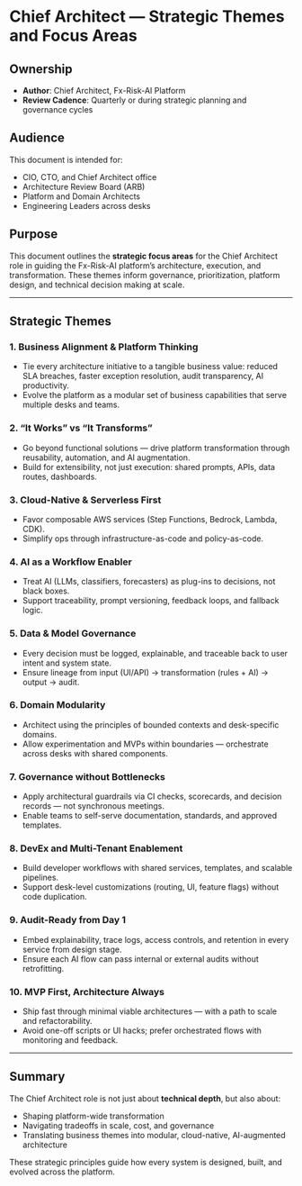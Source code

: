 # Chief Architect — Strategic Themes and Focus Areas

## Ownership

- **Author**: Chief Architect, Fx-Risk-AI Platform
- **Review Cadence**: Quarterly or during strategic planning and governance cycles

## Audience

This document is intended for:

- CIO, CTO, and Chief Architect office
- Architecture Review Board (ARB)
- Platform and Domain Architects
- Engineering Leaders across desks

## Purpose

This document outlines the **strategic focus areas** for the Chief Architect role in guiding the Fx-Risk-AI platform’s architecture, execution, and transformation. These themes inform governance, prioritization, platform design, and technical decision making at scale.

---

## Strategic Themes

### 1. Business Alignment & Platform Thinking

- Tie every architecture initiative to a tangible business value: reduced SLA breaches, faster exception resolution, audit transparency, AI productivity.
- Evolve the platform as a modular set of business capabilities that serve multiple desks and teams.

### 2. “It Works” vs “It Transforms”

- Go beyond functional solutions — drive platform transformation through reusability, automation, and AI augmentation.
- Build for extensibility, not just execution: shared prompts, APIs, data routes, dashboards.

### 3. Cloud-Native & Serverless First

- Favor composable AWS services (Step Functions, Bedrock, Lambda, CDK).
- Simplify ops through infrastructure-as-code and policy-as-code.

### 4. AI as a Workflow Enabler

- Treat AI (LLMs, classifiers, forecasters) as plug-ins to decisions, not black boxes.
- Support traceability, prompt versioning, feedback loops, and fallback logic.

### 5. Data & Model Governance

- Every decision must be logged, explainable, and traceable back to user intent and system state.
- Ensure lineage from input (UI/API) → transformation (rules + AI) → output → audit.

### 6. Domain Modularity

- Architect using the principles of bounded contexts and desk-specific domains.
- Allow experimentation and MVPs within boundaries — orchestrate across desks with shared components.

### 7. Governance without Bottlenecks

- Apply architectural guardrails via CI checks, scorecards, and decision records — not synchronous meetings.
- Enable teams to self-serve documentation, standards, and approved templates.

### 8. DevEx and Multi-Tenant Enablement

- Build developer workflows with shared services, templates, and scalable pipelines.
- Support desk-level customizations (routing, UI, feature flags) without code duplication.

### 9. Audit-Ready from Day 1

- Embed explainability, trace logs, access controls, and retention in every service from design stage.
- Ensure each AI flow can pass internal or external audits without retrofitting.

### 10. MVP First, Architecture Always

- Ship fast through minimal viable architectures — with a path to scale and refactorability.
- Avoid one-off scripts or UI hacks; prefer orchestrated flows with monitoring and feedback.

---

## Summary

The Chief Architect role is not just about **technical depth**, but also about:

- Shaping platform-wide transformation
- Navigating tradeoffs in scale, cost, and governance
- Translating business themes into modular, cloud-native, AI-augmented architecture

These strategic principles guide how every system is designed, built, and evolved across the platform.
